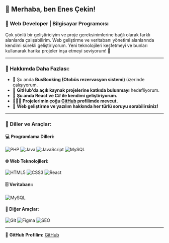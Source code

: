 ## 👋 Merhaba, ben Enes Çekin!
### 📍 Web Developer | Bilgisayar Programcısı

Çok yönlü bir geliştiriciyim ve proje gereksinimlerine bağlı olarak farklı alanlarda çalışabilirim. Web geliştirme ve veritabanı yönetimi alanlarında kendimi sürekli geliştiriyorum. Yeni teknolojileri keşfetmeyi ve bunları kullanarak harika projeler inşa etmeyi seviyorum! 🚀

---

### 🧐 Hakkımda Daha Fazlası:
- 🔭 Şu anda **BusBooking (Otobüs rezervasyon sistemi)** üzerinde çalışıyorum.
- 🤝 **GitHub'da açık kaynak projelerine katkıda bulunmayı** hedefliyorum.
- 🌱 **Şu anda React ve C# ile kendimi geliştiriyorum.**
- 👨🏻‍💻 **Projelerimin çoğu [GitHub](#) profilimde mevcut.**
- 💬 **Web geliştirme ve yazılım hakkında her türlü soruyu sorabilirsiniz!**

---

### 🔨 Diller ve Araçlar:

#### 💻 Programlama Dilleri:
![PHP](https://img.shields.io/badge/PHP-777BB4?style=for-the-badge&logo=php&logoColor=white)
![Java](https://img.shields.io/badge/Java-007396?style=for-the-badge&logo=java&logoColor=white)
![JavaScript](https://img.shields.io/badge/JavaScript-F7DF1E?style=for-the-badge&logo=javascript&logoColor=black)
![MySQL](https://img.shields.io/badge/MySQL-4479A1?style=for-the-badge&logo=mysql&logoColor=white)

#### 🌐 Web Teknolojileri:
![HTML5](https://img.shields.io/badge/HTML5-E34F26?style=for-the-badge&logo=html5&logoColor=white)
![CSS3](https://img.shields.io/badge/CSS3-1572B6?style=for-the-badge&logo=css3&logoColor=white)
![React](https://img.shields.io/badge/React-61DAFB?style=for-the-badge&logo=react&logoColor=black)

#### 🗄 Veritabanı:
![MySQL](https://img.shields.io/badge/MySQL-4479A1?style=for-the-badge&logo=mysql&logoColor=white)

#### 📌 Diğer Araçlar:
![Git](https://img.shields.io/badge/Git-F05032?style=for-the-badge&logo=git&logoColor=white)
![Figma](https://img.shields.io/badge/Figma-F24E1E?style=for-the-badge&logo=figma&logoColor=white)
![SEO](https://img.shields.io/badge/SEO-4285F4?style=for-the-badge&logo=google&logoColor=white)

---

📎 **GitHub Profilim:** [GitHub](#)
